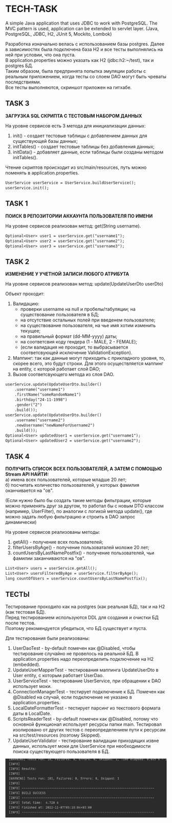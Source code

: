 TECH-TASK
==============
A simple Java application that uses JDBC to work with PostgreSQL. The MVC pattern is used, application 
can be extended to servlet layer. (Java, PostgreSQL, JDBC, H2, JUnit 5, Mockito, Lombok)

Разработка изначально велась с использованием базы postgres. Далее в зависимостях была подключена база H2 и все тесты выполнялись на ней при условии, что она пуста.</br>
В application.properties можно указать как H2 (jdbc:h2:~/test), так и postgres БД.</br>
Таким образом, была предпринята попытка эмуляции работы с реальным приложением, когда тесты со слоем DAO могут быть чреваты последствиями.</br>
Все тесты выполняются, скриншот приложен на гитхабе.

## TASK 3

**ЗАГРУЗКА SQL СКРИПТА С ТЕСТОВЫМ НАБОРОМ ДАННЫХ**

На уровне сервисов есть 3 метода для инициализации данных:

1. init() - создает тестовые таблицы с добавлением данных для существующей базы данных;
2. initTables() - создает тестовые таблицы без добавления данных;
3. initData() - добавляет данные, если таблицы были созданы методом initTables().

Чтение скриптов происходит из src/main/resources, путь можно поменять в application.properties.

```
UserService userService = UserService.buildUserService();
userService.init();
```

## TASK 1

**ПОИСК В РЕПОЗИТОРИИ АККАУНТА ПОЛЬЗОВАТЕЛЯ ПО ИМЕНИ**

На уровне сервисов реализован метод: get(String username).

```
Optional<User> user1 = userService.get("username1");
Optional<User> user2 = userService.get("username2");
Optional<User> user3 = userService.get("username3");
```

## TASK 2

**ИЗМЕНЕНИЕ У УЧЕТНОЙ ЗАПИСИ ЛЮБОГО АТРИБУТА**

На уровне сервисов реализован метод: update(UpdateUserDto userDto)</br>

Объект проходит:

1. Валидацию: 
    * проверки username на null и пробелы/табуляции; на существование пользователя в БД;
    * на отсутствие остальных полей при введенем пользователе;
    * на существование пользователя, на чье имя хотим изменить текущее;
    * на правильный формат (dd-MM-yyyy) даты; 
    * на соответсвия коду гендера (1 - MALE, 2 - FEMALE);
    * (если валидация не проходит, то выбрасывается соответсвующей исключение ValidationException).
2. Маппинг: так как данные могут приходить с прикладного уровня, то, скорее всего, это будут строки. Для этого осуществляется маппинг на entity, с которой работает слой DAO;
3. Вызов соответсвующего метода из слоя DAO.

```
userService.update(UpdateUserDto.builder()
    .username("username1")
    .firstName("someRandomName1")
    .birthday("24-11-1998")
    .gender("2")
    .build());
userService.update(UpdateUserDto.builder()
    .username("username2")
    .newUsername("newNameForUsername2")
    .build());
Optional<User> updatedUser1 = userService.get("username1");
Optional<User> updatedUser2 = userService.get("username2");
```

## TASK 4

**ПОЛУЧИТЬ СПИСОК ВСЕХ ПОЛЬЗОВАТЕЛЕЙ, А ЗАТЕМ С ПОМОЩЬЮ Stream API НАЙТИ:**</br>
    а) имена всех пользователей, которые младше 20 лет;</br>
    б) посчитать количество пользователей, у которых фамилия оканчивается на "ов".
    
(Если нужно было бы создать такие методы фильтрации, которые можно применять друг за другом, то работал бы с новым DTO классом (например, UserFilter),
 по аналогии с логикой метода update(), где можно задать любую фильтрацию и строить в DAO запрос динамически)
    
На уровне сервисов реализованы методы:

1. getAll() - получение всех пользователей;
2. filterUsersByAge() - получение пользоваталей моложе 20 лет;
3. countUsersByLastNamePostfix() - получение пользователей, чьи фамилии заканчиваются на "ов".

```
List<User> users = userService.getAll();
List<User> usersFilteredByAge = userService.filterByAge();
long countOfUsers = userService.countUsersByLastNamePostfix();
```

## ТЕСТЫ

Тестирование проходило как на postgres (как реальная БД), так и на H2 (как тестовая БД).</br>
Перед тестированием используются DDL для создания и очистки БД после тестов.</br>
Поэтому рекомендуется убедиться, что БД существует и пуста.

Для тестирования были реализованы:
1. UserDaoTest - by-default помечен как @Disabled, чтобы тестирование случайно не провелось на реальной БД. В application.properties надо переопределить подключение на H2 (embedded).
2. UpdateUserMapperTest - тестирования маппинга UpdateUserDto в User entity, с которым работает UserDao.
3. UserServiceTest - тестирование UserService, при обращении к DAO использует моки.
4. ConnectionManagerTest - тестирует подключение к БД. Помечен как @Disabled на случай, если подключение не указано в application.properties.
5. LocalDateFormatterTest - тестирует парсинг из текстового формата даты в LocalDate.
6. ScriptsReaderTest - by-default помечен как @Disabled, потому что основной функционал использует ресурсы папки main. Тестировал изолировано от других тестов с переопределением пути к ресурсам на src/test/resources (поэтому Skipped).
7. UpdateUserValidator - тестирование валидации приходящих извне данных, использует моки для UserService при необходимости поиска существующего пользователя в БД.</br>


<p align="center">
   <img src="https://raw.githubusercontent.com/dmitrirazumov/tech-task/master/tests_result.jpg">
</p>
